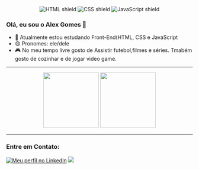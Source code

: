 <div align="center">
  <img src="https://img.shields.io/badge/HTML5-E34F26?style=for-the-badge&logo=html5&logoColor=white" alt="HTML shield">
  <img src="https://img.shields.io/badge/CSS3-1572B6?style=for-the-badge&logo=css3&logoColor=white" alt="CSS shield">
  <img src="https://img.shields.io/badge/JavaScript-F7DF1E?style=for-the-badge&logo=javascript&logoColor=black" alt="JavaScript shield">
</div>

### Olá, eu sou o Alex Gomes 👋

- 🌱 Atualmente estou estudando Front-End(HTML, CSS e JavaScript
- 😄 Pronomes: ele/dele
- 🎮 No meu tempo livre gosto de Assistir futebol,filmes e séries. Tmabém gosto de cozinhar e de jogar video game.

---

<div align='center'>
  <img height="150rem" src="https://github-readme-stats-git-masterrstaa-rickstaa.vercel.app/api?username=alexxgoomes&&show_icons=true&theme=drakula&include_all_commits=true&count_private=true"/>
  <img height="150rem" src="https://github-readme-stats-git-masterrstaa-rickstaa.vercel.app/api/top-langs/?username=alexxgoomes&layout=compact&langs_count=16&theme=drakula"/>
</div>

---

### Entre em Contato:
<div>
  <a href="https://www.linkedin.com/in/alex-gomes-29301a197/" target="_blank"><img src="https://img.shields.io/badge/-LinkedIn-%230077B5?style=for-the-badge&logo=linkedin&logoColor=white" alt="Meu perfil no LinkedIn"></a>
  <a href="alexsgomes0704@gmail.com" target="_blank"><img src="https://img.shields.io/badge/-Gmail-%23333?style=for-the-badge&logo=gmail&logoColor=white"></a>
</div>
